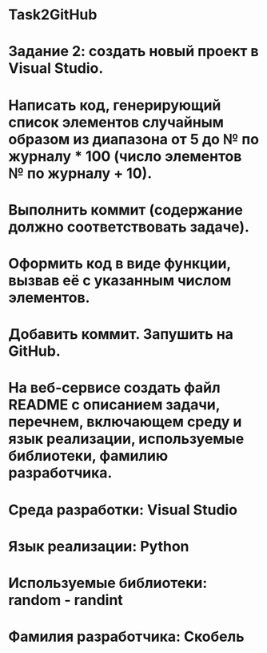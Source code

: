# Task2GitHub

# Задание 2: создать новый проект в Visual Studio. 
# Написать код, генерирующий список элементов случайным образом из диапазона от 5 до № по журналу * 100 (число элементов № по журналу + 10). 
# Выполнить коммит (содержание должно соответствовать задаче).
# Оформить код в виде функции, вызвав её с указанным числом элементов. 
# Добавить коммит. Запушить на GitHub. 
# На веб-сервисе создать файл README с описанием задачи, перечнем, включающем среду и язык реализации, используемые библиотеки, фамилию разработчика.

# Среда разработки: Visual Studio
# Язык реализации: Python

# Используемые библиотеки: random - randint

# Фамилия разработчика: Скобель
